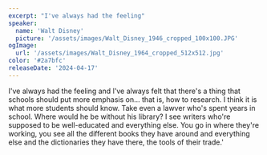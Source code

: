 ```yaml
---
excerpt: "I've always had the feeling"
speaker:
  name: 'Walt Disney'
  picture: '/assets/images/Walt_Disney_1946_cropped_100x100.JPG'
ogImage:
  url: '/assets/images/Walt_Disney_1964_cropped_512x512.jpg'
color: '#2a7bfc'
releaseDate: '2024-04-17'
---
```

I've always had the feeling and l've always felt that there's a thing that schools should put more emphasis on... that is, how to research. I think it is what more students should know. Take even a lawver who's spent years in school. Where would he be without his library? I see writers who're supposed to be well-educated and everything else. You go in where they're working, you see all the different books they have around and everything else and the dictionaries they have there, the tools of their trade.'

